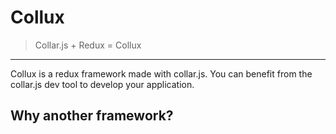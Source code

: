# Collux

> Collar.js + Redux = Collux

------

Collux is a redux framework made with collar.js. You can benefit from the collar.js dev tool to develop your application.

## Why another framework?

